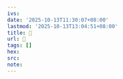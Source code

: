 ```yaml
---
ivs:
date: '2025-10-13T11:30:07+08:00'
lastmod: '2025-10-13T13:04:51+08:00'
title: 󰤢
url: 󰤢
tags: []
hex: 
src:
note:
---
```

